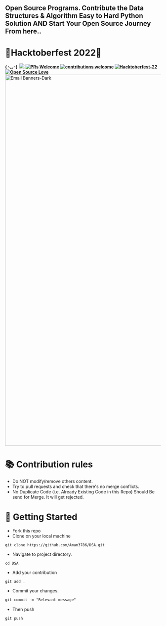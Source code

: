 ## Open Source Programs. Contribute the Data Structures & Algorithm Easy to Hard Python Solution AND Start Your Open Source Journey From here.. 
# 🎉Hacktoberfest 2022🎉

<b>(◔◡◔)&nbsp;
<a href="https://hacktoberfest.com/"> <img src="https://cdn.rawgit.com/sindresorhus/awesome/d7305f38d29fed78fa85652e3a63e154dd8e8829/media/badge.svg"> </a>
[![PRs Welcome](https://img.shields.io/badge/PRs-welcome-brightgreen.svg?style=flat&logo=github)](https://github.com/Aman3786/DSA)
[![contributions welcome](https://img.shields.io/static/v1.svg?label=Contributions&message=Welcome&color=0059b3)](https://github.com/Aman3786/DSA)
[![Hacktoberfest-22](https://img.shields.io/static/v1.svg?label=Hacktoberfest-22&message=accepted&color=red)](https://hacktoberfest.com/) 
[![Open Source Love](https://img.shields.io/badge/Open%20Source-%F0%9F%A4%8D-Green)](https://hacktoberfest.com/) 
</b>
<br>
 <a href="https://hacktoberfest.com/">
 <img width="1200" alt="Email Banners-Dark" src="https://user-images.githubusercontent.com/79099734/189589410-ca17afb8-5855-4316-918a-054f27594809.png">
 </a>

# 📚 Contribution rules
- Do NOT modify/remove others content.
- Try to pull requests and check that there's no merge conflicts.
- No Duplicate Code (i.e. Already Existing Code in this Repo) Should Be send for Merge. It will get rejected.

# 🤗 Getting Started

- Fork this repo
- Clone on your local machine

```
git clone https://github.com/Aman3786/DSA.git
```
- Navigate to project directory.
```
cd DSA
```
- Add your contribution
```
git add .
```
- Commit your changes.

```markdown
git commit -m "Relevant message"
```
- Then push 
```
git push
```
